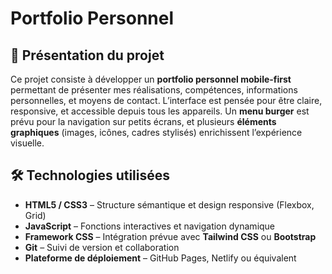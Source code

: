 # Portfolio Personnel

## 🧾 Présentation du projet

Ce projet consiste à développer un **portfolio personnel mobile-first** permettant de présenter mes réalisations, compétences, informations personnelles, et moyens de contact. L’interface est pensée pour être claire, responsive, et accessible depuis tous les appareils. Un **menu burger** est prévu pour la navigation sur petits écrans, et plusieurs **éléments graphiques** (images, icônes, cadres stylisés) enrichissent l’expérience visuelle.

## 🛠️ Technologies utilisées

- **HTML5 / CSS3** – Structure sémantique et design responsive (Flexbox, Grid)
- **JavaScript** – Fonctions interactives et navigation dynamique
- **Framework CSS** – Intégration prévue avec **Tailwind CSS** ou **Bootstrap**
- **Git** – Suivi de version et collaboration
- **Plateforme de déploiement** – GitHub Pages, Netlify ou équivalent

